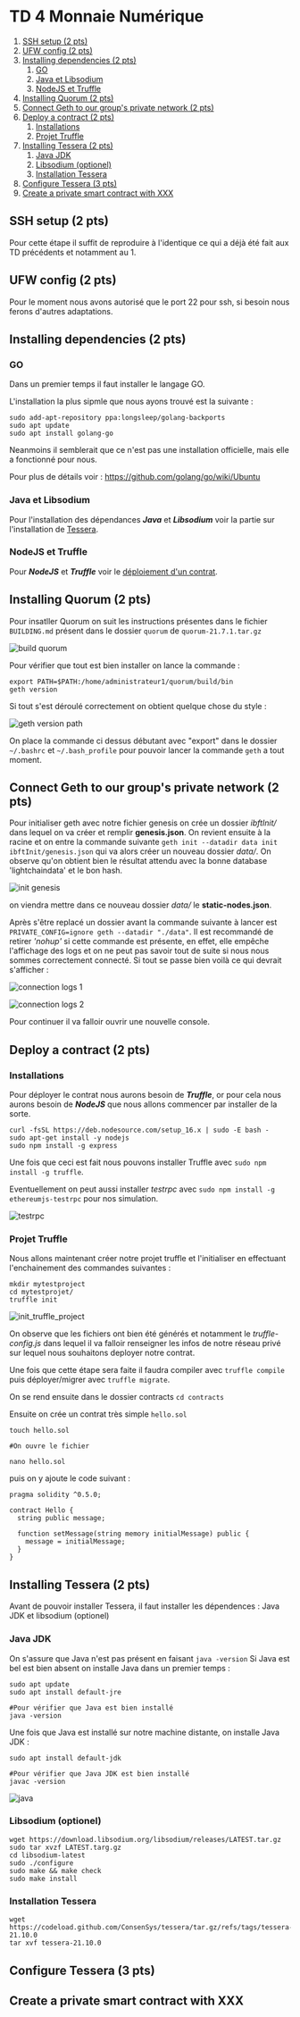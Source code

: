# TD 4 Monnaie Numérique

1. [SSH setup (2 pts)](#ssh)
2. [UFW config (2 pts)](#ufw)
3. [Installing dependencies (2 pts)](#dependency)
    1. [GO](#go)
    2. [Java et Libsodium](#javalibsodium)
    3. [NodeJS et Truffle](#nodejstruffle)
4. [Installing Quorum (2 pts)](#quorum)
5. [Connect Geth to our group's private network (2 pts)](#connectgethprivate)
6. [Deploy a contract (2 pts)](#deployment)
    1. [Installations](#installations)
    2. [Projet Truffle](#truffleproject)
7. [Installing Tessera (2 pts)](#tessera)
    1. [Java JDK](#javajdk)
    2. [Libsodium (optionel)](#libsodium)
    3. [Installation Tessera](#tesserainstall)
8. [Configure Tessera (3 pts)](#tesseraconfig)
9. [Create a private smart contract with XXX](#privatesmartcontract)
        

## SSH setup (2 pts) <a name="ssh"></a>

Pour cette étape il suffit de reproduire à l'identique ce qui a déjà été fait aux TD précédents et notamment au 1.

## UFW config (2 pts) <a name="ufw"></a>

Pour le moment nous avons autorisé que le port 22 pour ssh, si besoin nous ferons d'autres adaptations.

## Installing dependencies (2 pts) <a name="dependency"></a>

### GO <a name="go"></a>

Dans un premier temps il faut installer le langage GO. 

L'installation la plus sipmle que nous ayons trouvé est la suivante :

```shell
sudo add-apt-repository ppa:longsleep/golang-backports
sudo apt update
sudo apt install golang-go
```
Neanmoins il semblerait que ce n'est pas une installation officielle, mais elle a fonctionné pour nous.

Pour plus de détails voir : https://github.com/golang/go/wiki/Ubuntu

### Java et Libsodium <a name="javalibsodium"></a>

Pour l'installation des dépendances ***Java*** et ***Libsodium*** voir la partie sur l'installation de [Tessera](#tessera).

### NodeJS et Truffle <a name="nodejstruffle"></a>

Pour ***NodeJS*** et ***Truffle*** voir le [déploiement d'un contrat](#deployment).

## Installing Quorum (2 pts) <a name="quorum"></a>

Pour insatller Quorum on suit les instructions présentes dans le fichier `BUILDING.md` présent dans le dossier `quorum` de `quorum-21.7.1.tar.gz`

![build quorum](https://user-images.githubusercontent.com/62909821/136551001-7e422ddb-4c4f-4803-b314-381f7ab94f23.PNG)

Pour vérifier que tout est bien installer on lance la commande : 

```shell
export PATH=$PATH:/home/administrateur1/quorum/build/bin
geth version 
```

Si tout s'est déroulé correctement on obtient quelque chose du style :

![geth version path](https://user-images.githubusercontent.com/62909821/136555434-71d166fc-0d3f-4295-ace3-12961495a673.PNG)

On place la commande ci dessus débutant avec "export" dans le dossier `~/.bashrc` et `~/.bash_profile` pour pouvoir lancer la commande `geth` a tout moment.

## Connect Geth to our group's private network (2 pts) <a name="connectgethprivate"></a>

Pour initialiser geth avec notre fichier genesis on crée un dossier *ibftInit/* dans lequel on va créer et remplir **genesis.json**. On revient ensuite à la racine et on entre la commande suivante ``geth init --datadir data init ibftInit/genesis.json`` qui va alors créer un nouveau dossier *data/*. On observe qu'on obtient bien le résultat attendu avec la bonne database 'lightchaindata' et le bon hash.

![init genesis](https://user-images.githubusercontent.com/62894505/136674756-55a2b797-a196-4900-9748-ab75450bf81f.png)

on viendra mettre dans ce nouveau dossier *data/* le **static-nodes.json**.

Après s'être replacé un dossier avant la commande suivante à lancer est ``PRIVATE_CONFIG=ignore geth --datadir "./data"``. Il est recommandé de retirer *'nohup'* si cette commande est présente, en effet, elle empêche l'affichage des logs et on ne peut pas savoir tout de suite si nous nous sommes correctement connecté. Si tout se passe bien voilà ce qui devrait s'afficher :

![connection logs 1](https://user-images.githubusercontent.com/62894505/136674724-a0e6ce01-173c-484f-9e88-968cab28bf68.png)

![connection logs 2](https://user-images.githubusercontent.com/62894505/136674764-c74fd5ae-f584-4257-86c5-42b663cba10c.png)

Pour continuer il va falloir ouvrir une nouvelle console.

## Deploy a contract (2 pts) <a name="deployment"></a>

### Installations <a name="installations"></a>

Pour déployer le contrat nous aurons besoin de ***Truffle***, or pour cela nous aurons besoin de ***NodeJS*** que nous allons commencer par installer de la sorte.

```shell
curl -fsSL https://deb.nodesource.com/setup_16.x | sudo -E bash -
sudo apt-get install -y nodejs
sudo npm install -g express
```

Une fois que ceci est fait nous pouvons installer Truffle avec ``sudo npm install -g truffle``.

Eventuellement on peut aussi installer *testrpc* avec ``sudo npm install -g ethereumjs-testrpc`` pour nos simulation.

![testrpc](https://user-images.githubusercontent.com/62894505/137341026-6d6b48dd-47ac-4a40-ac98-3c3e2a4f1390.PNG)

### Projet Truffle <a name="truffleproject"></a>

Nous allons maintenant créer notre projet truffle et l'initialiser en effectuant l'enchainement des commandes suivantes :

```shell
mkdir mytestproject
cd mytestprojet/
truffle init
```

![init_truffle_project](https://user-images.githubusercontent.com/62894505/137341507-96d8bd7c-c1a8-45cd-ae7d-9b37771817c0.PNG)

On observe que les fichiers ont bien été générés et notamment le *truffle-config.js* dans lequel il va falloir renseigner les infos de notre réseau privé sur lequel nous souhaitons deployer notre contrat.

Une fois que cette étape sera faite il faudra compiler avec ``truffle compile`` puis déployer/migrer avec ``truffle migrate``.

On se rend ensuite dans le dossier contracts `cd contracts`

Ensuite on crée un contrat très simple `hello.sol`

```shell
touch hello.sol

#On ouvre le fichier

nano hello.sol
```

puis on y ajoute le code suivant :

```solidity
pragma solidity ^0.5.0;

contract Hello {
  string public message;

  function setMessage(string memory initialMessage) public {
    message = initialMessage;
  }
}
```

## Installing Tessera (2 pts) <a name="tessera"></a>

Avant de pouvoir installer Tessera, il faut installer les dépendences : Java JDK et libsodium (optionel)

### Java JDK <a name="javajdk"></a>

On s'assure que Java n'est pas présent en faisant `java -version`
Si Java est bel est bien absent on installe Java dans un premier temps :

```shell
sudo apt update
sudo apt install default-jre

#Pour vérifier que Java est bien installé
java -version
```

Une fois que Java est installé sur notre machine distante, on installe Java JDK :

```shell
sudo apt install default-jdk

#Pour vérifier que Java JDK est bien installé
javac -version
```

![java](https://user-images.githubusercontent.com/62894505/137338245-9b962933-a6a3-4502-8442-5b22faabb267.png)

### Libsodium (optionel) <a name="libsodium"></a>

```shell
wget https://download.libsodium.org/libsodium/releases/LATEST.tar.gz
sudo tar xvzf LATEST.targ.gz
cd libsodium-latest
sudo ./configure
sudo make && make check
sudo make install
```

### Installation Tessera <a name="tesserainstall"></a>

```shell
wget https://codeload.github.com/ConsenSys/tessera/tar.gz/refs/tags/tessera-21.10.0
tar xvf tessera-21.10.0
```

## Configure Tessera (3 pts) <a name="tesseraconfig"></a>

## Create a private smart contract with XXX <a name="privatesmartcontract"></a>

